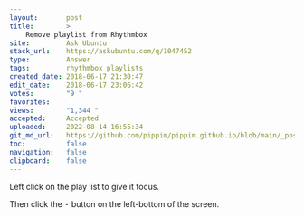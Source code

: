 ```yaml
---
layout:       post
title:        >
    Remove playlist from Rhythmbox
site:         Ask Ubuntu
stack_url:    https://askubuntu.com/q/1047452
type:         Answer
tags:         rhythmbox playlists
created_date: 2018-06-17 21:30:47
edit_date:    2018-06-17 23:06:42
votes:        "9 "
favorites:    
views:        "1,344 "
accepted:     Accepted
uploaded:     2022-08-14 16:55:34
git_md_url:   https://github.com/pippim/pippim.github.io/blob/main/_posts/2018/2018-06-17-Remove-playlist-from-Rhythmbox.md
toc:          false
navigation:   false
clipboard:    false
---
```


Left click on the play list to give it focus.

Then click the <kbd>-</kbd> button on the left-bottom of the screen.
